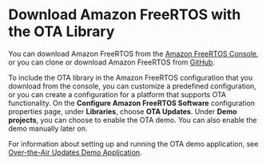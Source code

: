 # Download Amazon FreeRTOS with the OTA Library<a name="ota-download-freertos"></a>

You can download Amazon FreeRTOS from the [Amazon FreeRTOS Console](freertos-ocw.md), or you can clone or download Amazon FreeRTOS from [GitHub](https://github.com/aws/amazon-freertos)\.

To include the OTA library in the Amazon FreeRTOS configuration that you download from the console, you can customize a predefined configuration, or you can create a configuration for a platform that supports OTA functionality\. On the **Configure Amazon FreeRTOS Software** configuration properties page, under **Libraries**, choose **OTA Updates**\. Under **Demo projects**, you can choose to enable the OTA demo\. You can also enable the demo manually later on\.

For information about setting up and running the OTA demo application, see [Over\-the\-Air Updates Demo Application](ota-demo.md)\.